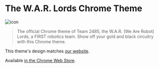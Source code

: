 # The W.A.R. Lords Chrome Theme

![icon](https://github.com/team2485/warlords-chrome-extensions/raw/master/promo/icon-store.png)

> The official Chrome theme of Team 2485, the W.A.R. (We Are Robot) Lords, a FIRST robotics team.
> Show off your gold and black circuitry with this Chrome theme.

This theme's design matches [our website][website].

Available [in the Chrome Web Store][app].


[website]: http://robotics.francisparker.org/?utm_source=github
[app]: https://chrome.google.com/webstore/detail/the-war-lords-theme/ahjihmgfmpacmfkoifjebfnemimibgom
